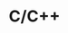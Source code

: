 ---
title: "C/C++"
permalink: /programming/c_cpp/
layout: category
author_profile: true
sidebar_main: true
toc_sticky: true
toc_ads : true
taxonomy: C/C++
---
